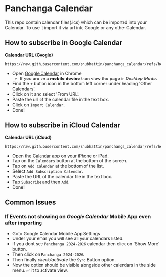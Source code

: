# Panchanga Calendar

This repo contain calendar files(.ics) which can be imported into your Calendar.
To use it import it via url into Google or any other Calendar.

## How to subscribe in Google Calendar

**Calendar URL (Google)**

```
https://raw.githubusercontent.com/shubhattin/panchanga_calendar/refs/heads/main/src/out/panchanga.ics
```

- Open [Google Calendar](https://calendar.google.com/calendar/) in Chrome
  - If you are on a **mobile device** then view the page in _Desktop Mode_.
- Find the `+` button icon in the bottom left corner under heading 'Other Calendars'.
- Click on it and select 'From URL'.
- Paste the url of the calendar file in the text box.
- Click on `Import Calendar`.
- Done!

## How to subscribe in iCloud Calendar

**Calendar URL (iCloud)**

```
https://raw.githubusercontent.com/shubhattin/panchanga_calendar/refs/heads/main/src/out/panchanga_icloud.ics
```

- Open the [Calendar](https://www.icloud.com/calendar) app on your iPhone or iPad.
- Tap on the `Calendars` button at the bottom of the screen.
- Tap on `Add Calendar` at the bottom of the list.
- Select `Add Subscription Calendar`.
- Paste the URL of the calendar file in the text box.
- Tap `Subscribe` and then `Add`.
- Done!

## Common Issues

### If Events not showing on _Google Calendar_ Mobile App even after importing

- Goto Google Calendar Mobile App Settings
- Under your email you will see all your calendars listed.
- If you dont see `Panchanga 2024-2026` calendar then click on 'Show More' button.
- Then click on `Panchanga 2024-2026`.
- Then finally _check/activate_ the `Sync` Button option.
- Now the option should be visible alongside other calendars in the side menu. ✅ it to activate view.
